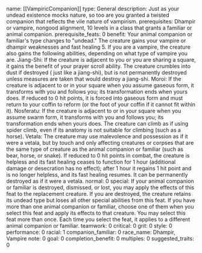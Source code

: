 name: [[VampiricCompanion]]
type: General
description: Just as your undead existence mocks nature, so too are you granted a twisted companion that reflects the vile nature of vampirism.
prerequisites: Dhampir or vampire, nongood alignment, 10 levels in a class that grants a familiar or animal companion.
prerequisite_feats: 0
benefit: Your animal companion or familiar's type changes to "undead." The creature gains your vampire or dhampir weaknesses and fast healing 5. If you are a vampire, the creature also gains the following abilities, depending on what type of vampire you are. Jiang-Shi: If the creature is adjacent to you or you are sharing a square, it gains the benefit of your prayer scroll ability. The creature crumbles into dust if destroyed ( just like a jiang-shi), but is not permanently destroyed unless measures are taken that would destroy a jiang-shi. Moroi: If the creature is adjacent to or in your square when you assume gaseous form, it transforms with you and follows you; its transformation ends when yours does. If reduced to 0 hit points, it is forced into gaseous form and must return to your coffin to reform (or the foot of your coffin if it cannot fit within it). Nosferatu: If the creature is adjacent to or in your square when you assume swarm form, it transforms with you and follows you; its transformation ends when yours does. The creature can climb as if using spider climb, even if its anatomy is not suitable for climbing (such as a horse). Vetala: The creature may use malevolence and possession as if it were a vetala, but by touch and only affecting creatures or corpses that are the same type of creature as the animal companion or familiar (such as bear, horse, or snake). If reduced to 0 hit points in combat, the creature is helpless and its fast healing ceases to function for 1 hour (additional damage or desecration has no effect); after 1 hour it regains 1 hit point and is no longer helpless, and its fast healing resumes. It can be permanently destroyed as if it were a vetala.
normal: 0
special: If your animal companion or familiar is destroyed, dismissed, or lost, you may apply the effects of this feat to the replacement creature. If you are destroyed, the creature retains its undead type but loses all other special abilities from this feat. If you have more than one animal companion or familiar, choose one of them when you select this feat and apply its effects to that creature. You may select this feat more than once. Each time you select the feat, it applies to a different animal companion or familiar.
teamwork: 0
critical: 0
grit: 0
style: 0
performance: 0
racial: 1
companion_familiar: 0
race_name: Dhampir, Vampire
note: 0
goal: 0
completion_benefit: 0
multiples: 0
suggested_traits: 0

